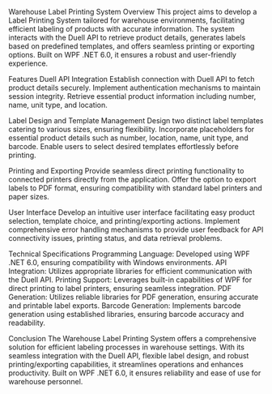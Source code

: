 Warehouse Label Printing System Overview This project aims to develop a Label Printing System tailored for warehouse environments, facilitating efficient labeling of products with accurate information. The system interacts with the Duell API to retrieve product details, generates labels based on predefined templates, and offers seamless printing or exporting options. Built on WPF .NET 6.0, it ensures a robust and user-friendly experience.

Features Duell API Integration Establish connection with Duell API to fetch product details securely. Implement authentication mechanisms to maintain session integrity. Retrieve essential product information including number, name, unit type, and location.

Label Design and Template Management Design two distinct label templates catering to various sizes, ensuring flexibility. Incorporate placeholders for essential product details such as number, location, name, unit type, and barcode. Enable users to select desired templates effortlessly before printing.

Printing and Exporting Provide seamless direct printing functionality to connected printers directly from the application. Offer the option to export labels to PDF format, ensuring compatibility with standard label printers and paper sizes.

User Interface Develop an intuitive user interface facilitating easy product selection, template choice, and printing/exporting actions. Implement comprehensive error handling mechanisms to provide user feedback for API connectivity issues, printing status, and data retrieval problems.

Technical Specifications Programming Language: Developed using WPF .NET 6.0, ensuring compatibility with Windows environments. API Integration: Utilizes appropriate libraries for efficient communication with the Duell API. Printing Support: Leverages built-in capabilities of WPF for direct printing to label printers, ensuring seamless integration. PDF Generation: Utilizes reliable libraries for PDF generation, ensuring accurate and printable label exports. Barcode Generation: Implements barcode generation using established libraries, ensuring barcode accuracy and readability.

Conclusion The Warehouse Label Printing System offers a comprehensive solution for efficient labeling processes in warehouse settings. With its seamless integration with the Duell API, flexible label design, and robust printing/exporting capabilities, it streamlines operations and enhances productivity. Built on WPF .NET 6.0, it ensures reliability and ease of use for warehouse personnel.
